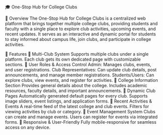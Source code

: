 🎓 One-Stop Hub for College Clubs

📌 Overview
The One-Stop Hub for College Clubs is a centralized web platform that brings together multiple college clubs, providing students and faculty with a single place to explore club activities, upcoming events, and recent updates. It serves as an interactive and dynamic portal for students to stay informed about campus life, join clubs, and participate in college activities.

🌟 Features
🔹 Multi-Club System
Supports multiple clubs under a single platform.
Each club gets its own dedicated page with customizable sections.
🔹 User Roles & Access Control
Admin: Manages clubs, events, and user registrations.
Club Representatives: Can update club details, post announcements, and manage member registrations.
Students/Users: Can explore clubs, view events, and register for activities.
🔹 College Information Section
Provides general details about the college.
Includes academic resources, faculty details, and important announcements.
🔹 Dynamic Club Pages
Automatically generated default pages for every club.
Supports image sliders, event listings, and application forms.
🔹 Recent Activities & Events
A real-time feed of the latest college and club events.
Filters for viewing activities by club or category.
🔹 Event Management System
Clubs can create and manage events.
Users can register for events via integrated forms.
🔹 Responsive & User-Friendly
Fully mobile-responsive for seamless access on any device.
